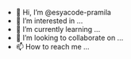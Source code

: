 - 👋 Hi, I’m @esyacode-pramila
- 👀 I’m interested in ...
- 🌱 I’m currently learning ...
- 💞️ I’m looking to collaborate on ...
- 📫 How to reach me ...

<!---
esyacode-pramila/esyacode-pramila is a ✨ special ✨ repository because its `README.md` (this file) appears on your GitHub profile.
You can click the Preview link to take a look at your changes.
--->
